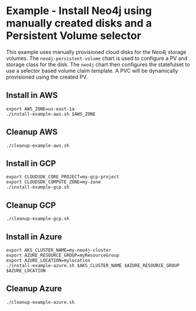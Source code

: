 # Example - Install Neo4j using manually created disks and a Persistent Volume selector

This example uses manually provisioned cloud disks for the Neo4j storage volumes.
The `neo4j-persistent-volume` chart is used to configure a PV and storage class for the disk.
The `neo4j` chart then configures the statefulset to use a selector based volume claim template. 
A PVC will be dynamically provisioned using the created PV.

## Install in AWS
```shell
export AWS_ZONE=us-east-1a
./install-example-aws.sh $AWS_ZONE
```

## Cleanup AWS
```shell
./cleanup-example-aws.sh
```

## Install in GCP
```shell
export CLOUDSDK_CORE_PROJECT=my-gcp-project
export CLOUDSDK_COMPUTE_ZONE=my-zone
./install-example-gcp.sh
```

## Cleanup GCP
```shell
./cleanup-example-gcp.sh
```

## Install in Azure
```shell
export AKS_CLUSTER_NAME=my-neo4j-cluster
export AZURE_RESOURCE_GROUP=myResourceGroup
export AZURE_LOCATION=mylocation
./install-example-azure.sh $AKS_CLUSTER_NAME $AZURE_RESOURCE_GROUP $AZURE_LOCATION
```

## Cleanup Azure
```shell
./cleanup-example-azure.sh
```
